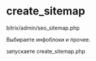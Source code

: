 # create_sitemap

bitrix/admin/seo_sitemap.php

Выбираете инфоблоки и прочее. 

запускаете create_sitemap.php